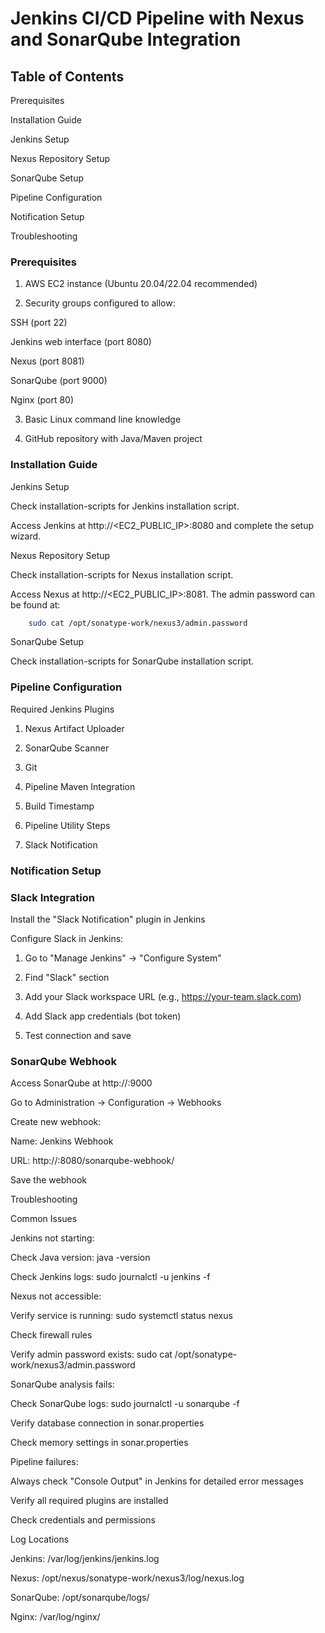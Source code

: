 # Jenkins CI/CD Pipeline with Nexus and SonarQube Integration

## Table of Contents

Prerequisites

Installation Guide

Jenkins Setup

Nexus Repository Setup

SonarQube Setup

Pipeline Configuration

Notification Setup

Troubleshooting



### Prerequisites <a name="prerequisites"></a>

1. AWS EC2 instance (Ubuntu 20.04/22.04 recommended)

2. Security groups configured to allow:

SSH (port 22)

Jenkins web interface (port 8080)

Nexus (port 8081)

SonarQube (port 9000)

Nginx (port 80)

3. Basic Linux command line knowledge

4. GitHub repository with Java/Maven project


### Installation Guide <a name="installation-guide"></a>

Jenkins Setup <a name="jenkins-setup"></a>

Check installation-scripts for Jenkins installation script.

Access Jenkins at http://<EC2_PUBLIC_IP>:8080 and complete the setup wizard.


Nexus Repository Setup <a name="nexus-repository-setup"></a>

Check installation-scripts for Nexus installation script.

Access Nexus at http://<EC2_PUBLIC_IP>:8081. The admin password can be found at:

```bash
    sudo cat /opt/sonatype-work/nexus3/admin.password
```

SonarQube Setup <a name="sonarqube-setup"></a>

Check installation-scripts for SonarQube installation script.

### Pipeline Configuration <a name="pipeline-configuration"></a>

Required Jenkins Plugins

1. Nexus Artifact Uploader

2. SonarQube Scanner

3. Git

4. Pipeline Maven Integration

5. Build Timestamp

6. Pipeline Utility Steps

7. Slack Notification


### Notification Setup <a name="notification-setup"></a>


### Slack Integration

Install the "Slack Notification" plugin in Jenkins

Configure Slack in Jenkins:

1. Go to "Manage Jenkins" → "Configure System"

2. Find "Slack" section

3. Add your Slack workspace URL (e.g., https://your-team.slack.com)

4. Add Slack app credentials (bot token)

5. Test connection and save


### SonarQube Webhook

Access SonarQube at http://<sonar-ip>:9000

Go to Administration → Configuration → Webhooks

Create new webhook:

Name: Jenkins Webhook

URL: http://<jenkins-ip>:8080/sonarqube-webhook/

Save the webhook


Troubleshooting <a name="troubleshooting"></a>

Common Issues

Jenkins not starting:

Check Java version: java -version

Check Jenkins logs: sudo journalctl -u jenkins -f


Nexus not accessible:

Verify service is running: sudo systemctl status nexus

Check firewall rules

Verify admin password exists: sudo cat /opt/sonatype-work/nexus3/admin.password


SonarQube analysis fails:

Check SonarQube logs: sudo journalctl -u sonarqube -f

Verify database connection in sonar.properties

Check memory settings in sonar.properties


Pipeline failures:

Always check "Console Output" in Jenkins for detailed error messages

Verify all required plugins are installed

Check credentials and permissions


Log Locations

Jenkins: /var/log/jenkins/jenkins.log

Nexus: /opt/nexus/sonatype-work/nexus3/log/nexus.log

SonarQube: /opt/sonarqube/logs/

Nginx: /var/log/nginx/



